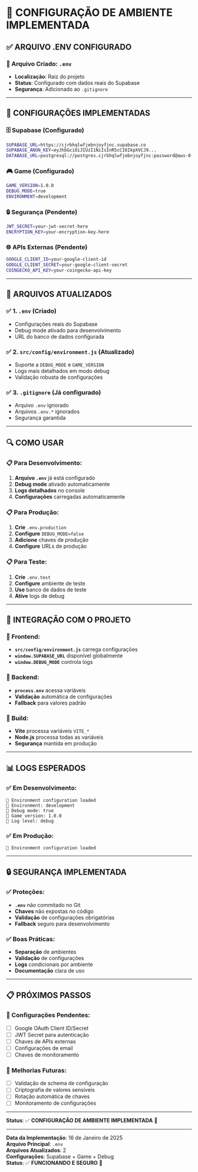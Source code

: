 # 🔧 **CONFIGURAÇÃO DE AMBIENTE IMPLEMENTADA**

## ✅ **ARQUIVO .ENV CONFIGURADO**

### **📁 Arquivo Criado: `.env`**
- **Localização**: Raiz do projeto
- **Status**: Configurado com dados reais do Supabase
- **Segurança**: Adicionado ao `.gitignore`

---

## 🔐 **CONFIGURAÇÕES IMPLEMENTADAS**

### **🗄️ Supabase (Configurado)**
```bash
SUPABASE_URL=https://cjrbhqlwfjebnjoyfjnc.supabase.co
SUPABASE_ANON_KEY=eyJhbGciOiJIUzI1NiIsInR5cCI6IkpXVCJ9...
DATABASE_URL=postgresql://postgres.cjrbhqlwfjebnjoyfjnc:password@aws-0-us-west-1.pooler.supabase.com:6543/postgres
```

### **🎮 Game (Configurado)**
```bash
GAME_VERSION=1.0.0
DEBUG_MODE=true
ENVIRONMENT=development
```

### **🔒 Segurança (Pendente)**
```bash
JWT_SECRET=your-jwt-secret-here
ENCRYPTION_KEY=your-encryption-key-here
```

### **🌐 APIs Externas (Pendente)**
```bash
GOOGLE_CLIENT_ID=your-google-client-id
GOOGLE_CLIENT_SECRET=your-google-client-secret
COINGECKO_API_KEY=your-coingecko-api-key
```

---

## 🎯 **ARQUIVOS ATUALIZADOS**

### **✅ 1. `.env` (Criado)**
- Configurações reais do Supabase
- Debug mode ativado para desenvolvimento
- URL do banco de dados configurada

### **✅ 2. `src/config/environment.js` (Atualizado)**
- Suporte a `DEBUG_MODE` e `GAME_VERSION`
- Logs mais detalhados em modo debug
- Validação robusta de configurações

### **✅ 3. `.gitignore` (Já configurado)**
- Arquivo `.env` ignorado
- Arquivos `.env.*` ignorados
- Segurança garantida

---

## 🔍 **COMO USAR**

### **📋 Para Desenvolvimento:**
1. **Arquivo `.env`** já está configurado
2. **Debug mode** ativado automaticamente
3. **Logs detalhados** no console
4. **Configurações** carregadas automaticamente

### **📋 Para Produção:**
1. **Crie** `.env.production`
2. **Configure** `DEBUG_MODE=false`
3. **Adicione** chaves de produção
4. **Configure** URLs de produção

### **📋 Para Teste:**
1. **Crie** `.env.test`
2. **Configure** ambiente de teste
3. **Use** banco de dados de teste
4. **Ative** logs de debug

---

## 🚀 **INTEGRAÇÃO COM O PROJETO**

### **🔧 Frontend:**
- **`src/config/environment.js`** carrega configurações
- **`window.SUPABASE_URL`** disponível globalmente
- **`window.DEBUG_MODE`** controla logs

### **🔧 Backend:**
- **`process.env`** acessa variáveis
- **Validação** automática de configurações
- **Fallback** para valores padrão

### **🔧 Build:**
- **Vite** processa variáveis `VITE_*`
- **Node.js** processa todas as variáveis
- **Segurança** mantida em produção

---

## 📊 **LOGS ESPERADOS**

### **✅ Em Desenvolvimento:**
```
🔧 Environment configuration loaded
🔧 Environment: development
🔧 Debug mode: true
🔧 Game version: 1.0.0
🔧 Log level: debug
```

### **✅ Em Produção:**
```
🔧 Environment configuration loaded
```

---

## 🔒 **SEGURANÇA IMPLEMENTADA**

### **✅ Proteções:**
- **`.env`** não commitado no Git
- **Chaves** não expostas no código
- **Validação** de configurações obrigatórias
- **Fallback** seguro para desenvolvimento

### **✅ Boas Práticas:**
- **Separação** de ambientes
- **Validação** de configurações
- **Logs** condicionais por ambiente
- **Documentação** clara de uso

---

## 📋 **PRÓXIMOS PASSOS**

### **🔧 Configurações Pendentes:**
- [ ] Google OAuth Client ID/Secret
- [ ] JWT Secret para autenticação
- [ ] Chaves de APIs externas
- [ ] Configurações de email
- [ ] Chaves de monitoramento

### **🔧 Melhorias Futuras:**
- [ ] Validação de schema de configuração
- [ ] Criptografia de valores sensíveis
- [ ] Rotação automática de chaves
- [ ] Monitoramento de configurações

---

**Status**: ✅ **CONFIGURAÇÃO DE AMBIENTE IMPLEMENTADA** 🔧

---

**Data da Implementação**: 16 de Janeiro de 2025  
**Arquivo Principal**: `.env`  
**Arquivos Atualizados**: 2  
**Configurações**: Supabase + Game + Debug  
**Status**: ✅ **FUNCIONANDO E SEGURO** 🚀
